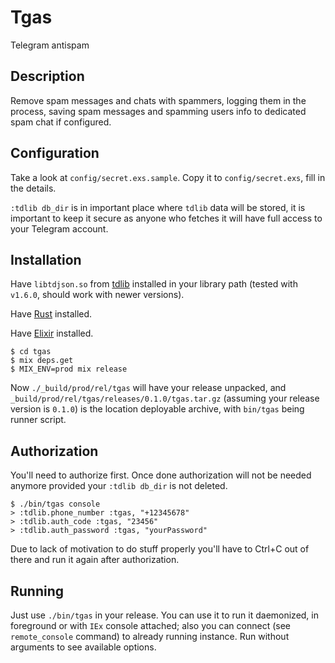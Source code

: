# Tgas

Telegram antispam

## Description

Remove spam messages and chats with spammers, logging them in the process, saving spam messages and spamming users info to dedicated spam chat if configured.

## Configuration

Take a look at `config/secret.exs.sample`. Copy it to `config/secret.exs`, fill in the details.

`:tdlib db_dir` is in important place where `tdlib` data will be stored, it is important to keep it secure as anyone who fetches it will have full access to your Telegram account.

## Installation

Have `libtdjson.so` from [tdlib](https://github.com/tdlib/td) installed in your library path (tested with `v1.6.0`, should work with newer versions).

Have [Rust](https://rustup.rs/) installed.

Have [Elixir](https://elixir-lang.org/) installed.

    $ cd tgas
    $ mix deps.get
    $ MIX_ENV=prod mix release

Now `./_build/prod/rel/tgas` will have your release unpacked, and
`_build/prod/rel/tgas/releases/0.1.0/tgas.tar.gz` (assuming your release version is `0.1.0`)
is the location deployable archive, with `bin/tgas` being runner script.

## Authorization

You'll need to authorize first. Once done authorization will not be needed anymore provided your `:tdlib db_dir` is not deleted.

    $ ./bin/tgas console
    > :tdlib.phone_number :tgas, "+12345678"
    > :tdlib.auth_code :tgas, "23456"
    > :tdlib.auth_password :tgas, "yourPassword"

Due to lack of motivation to do stuff properly you'll have to Ctrl+C out of there and run it again after authorization.

## Running

Just use `./bin/tgas` in your release. You can use it to run it daemonized, in foreground or
with `IEx` console attached; also you can connect (see `remote_console` command) to
already running instance. Run without arguments to see available options.

